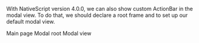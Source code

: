 With NativeScript version 4.0.0, we can also show custom ActionBar in the modal view. To do that, we should declare a root frame and to set up our default modal view.

Main page
<snippet id='main-page-xml-action-bar' />
<snippet id='main-page-js-action-bar' />
<snippet id='main-page-ts-action-bar' />
Modal root
<snippet id='modal-root-xml-action-bar' />
<snippet id='modal-root-xml-action-bar-ts' />
Modal view
<snippet id='modal-view-xml-action-bar' />
<snippet id='modal-view-js-action-bar' />
<snippet id='modal-view-ts-action-bar' />